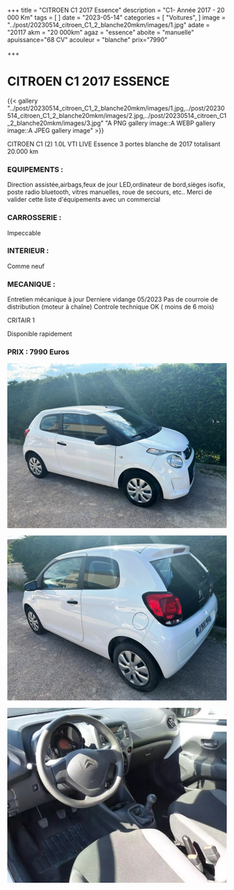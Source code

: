 +++
title = "CITROEN C1 2017 Essence"
description = "C1- Année 2017 - 20 000 Km"
tags = [
]
date = "2023-05-14"
categories = [
    "Voitures",
]
image = "../post/20230514_citroen_C1_2_blanche20mkm/images/1.jpg"
adate = "20117
akm = "20 000km"
agaz = "essence"
aboite = "manuelle"
apuissance="68 CV"
acouleur = "blanche"
prix="7990"

+++

# CITROEN C1 2017 ESSENCE

{{< gallery "../post/20230514_citroen_C1_2_blanche20mkm/images/1.jpg,../post/20230514_citroen_C1_2_blanche20mkm/images/2.jpg,../post/20230514_citroen_C1_2_blanche20mkm/images/3.jpg" "A PNG gallery image::A WEBP gallery image::A JPEG gallery image" >}}


CITROEN C1 (2) 1.0L VTI LIVE Essence 3 portes blanche  de 2017 totalisant 20.000 km

### EQUIPEMENTS :
Direction assistée,airbags,feux de jour LED,ordinateur de bord,sièges isofix, poste radio bluetooth, vitres manuelles, roue de secours, etc..
Merci de valider cette liste d'équipements avec un commercial

### CARROSSERIE :
Impeccable

### INTERIEUR :
Comme neuf

### MECANIQUE :
Entretien mécanique à jour 
Derniere vidange 05/2023
Pas de courroie de distribution (moteur à chaîne)
Controle technique OK ( moins de 6 mois)

CRITAIR 1



Disponible rapidement

### PRIX : 7990 Euros


<!-- more -->


![](images/1.jpg)

![](images/2.jpg)

![](images/3.jpg)

